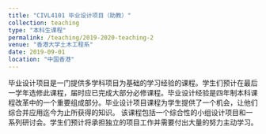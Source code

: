```yaml
---
title: "CIVL4101 毕业设计项目（助教）"
collection: teaching
type: "本科生课程"
permalink: /teaching/2019-2020-teaching-2
venue: "香港大学土木工程系"
date: 2019-09-01
location: "中国香港"
---
```


毕业设计项目是一门提供多学科项目为基础的学习经验的课程。学生们预计在最后一学年选修此课程，届时应已完成大部分必修课程。毕业设计经验是四年制本科课程改革中的一个重要组成部分。毕业设计项目课程为学生提供了一个机会，让他们综合并应用迄今为止所获得的知识。
该课程包括一个综合性的小组设计项目和一系列研讨会。学生们预计将承担独立的项目工作并需要付出大量的努力主动学习。
